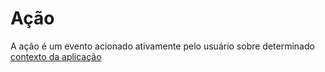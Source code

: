 # Ação

A ação é um evento acionado ativamente pelo usuário sobre determinado [contexto da aplicação](/docs/termos.md#contexto-da-aplicacao) 